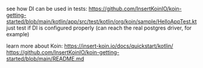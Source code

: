 

see how DI can be used in tests:
https://github.com/InsertKoinIO/koin-getting-started/blob/main/kotlin/app/src/test/kotlin/org/koin/sample/HelloAppTest.kt
just test if DI is configured properly (can reach the real postgres driver, for example)

learn more about Koin:
https://insert-koin.io/docs/quickstart/kotlin/
https://github.com/InsertKoinIO/koin-getting-started/blob/main/README.md